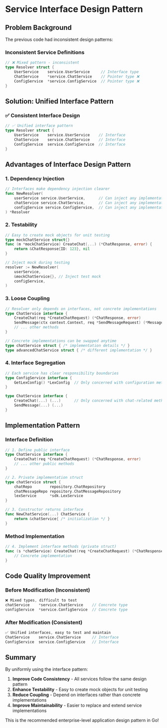 # Service Interface Design Pattern

## Problem Background

The previous code had inconsistent design patterns:

### Inconsistent Service Definitions
```go
// ❌ Mixed pattern - inconsistent
type Resolver struct {
    UserService    service.UserService     // Interface type
    ChatService    *service.ChatService    // Pointer type ❌
    ConfigService  *service.ConfigService  // Pointer type ❌
}
```

## Solution: Unified Interface Pattern

### ✅ Consistent Interface Design
```go
// ✅ Unified interface pattern
type Resolver struct {
    UserService    service.UserService    // Interface
    ChatService    service.ChatService    // Interface
    ConfigService  service.ConfigService  // Interface
}
```

## Advantages of Interface Design Pattern

### 1. **Dependency Injection**
```go
// Interfaces make dependency injection clearer
func NewResolver(
    userService service.UserService,      // Can inject any implementation
    chatService service.ChatService,      // Can inject any implementation
    configService service.ConfigService,  // Can inject any implementation
) *Resolver
```

### 2. **Testability**
```go
// Easy to create mock objects for unit testing
type mockChatService struct{}
func (m *mockChatService) CreateChat(...) (*ChatResponse, error) {
    return &ChatResponse{ID: 123}, nil
}

// Inject mock during testing
resolver := NewResolver(
    userService,
    &mockChatService{}, // Inject test mock
    configService,
)
```

### 3. **Loose Coupling**
```go
// Resolver only depends on interfaces, not concrete implementations
type ChatService interface {
    CreateChat(req *CreateChatRequest) (*ChatResponse, error)
    SendMessage(ctx context.Context, req *SendMessageRequest) (*MessageResponse, error)
    // ... other methods
}

// Concrete implementations can be swapped anytime
type chatService struct { /* implementation details */ }
type advancedChatService struct { /* different implementation */ }
```

### 4. **Interface Segregation**
```go
// Each service has clear responsibility boundaries
type ConfigService interface {
    GetLexConfig() *LexConfig  // Only concerned with configuration methods
}

type ChatService interface {
    CreateChat(...) (...)      // Only concerned with chat-related methods
    SendMessage(...) (...)
}
```

## Implementation Pattern

### Interface Definition
```go
// 1. Define public interface
type ChatService interface {
    CreateChat(req *CreateChatRequest) (*ChatResponse, error)
    // ... other public methods
}

// 2. Private implementation struct
type chatService struct {
    chatRepo        repository.ChatRepository
    chatMessageRepo repository.ChatMessageRepository
    lexService      *sdk.LexService
}

// 3. Constructor returns interface
func NewChatService(...) ChatService {
    return &chatService{ /* initialization */ }
}
```

### Method Implementation
```go
// 4. Implement interface methods (private struct)
func (s *chatService) CreateChat(req *CreateChatRequest) (*ChatResponse, error) {
    // Concrete implementation
}
```

## Code Quality Improvement

### Before Modification (Inconsistent)
```go
❌ Mixed types, difficult to test
chatService    *service.ChatService    // Concrete type
configService  *service.ConfigService  // Concrete type
```

### After Modification (Consistent)
```go
✅ Unified interfaces, easy to test and maintain
ChatService    service.ChatService     // Interface
ConfigService  service.ConfigService   // Interface
```

## Summary

By uniformly using the interface pattern:

1. **Improve Code Consistency** - All services follow the same design pattern
2. **Enhance Testability** - Easy to create mock objects for unit testing
3. **Reduce Coupling** - Depend on interfaces rather than concrete implementations
4. **Improve Maintainability** - Easier to replace and extend service implementations

This is the recommended enterprise-level application design pattern in Go!